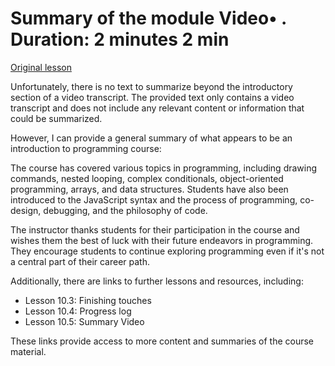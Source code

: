 # Summary of the module Video• . Duration: 2 minutes 2 min

[Original lesson](https://www.coursera.org/learn/uol-introduction-to-programming-2/lecture/aUJlj/summary-of-the-module)

Unfortunately, there is no text to summarize beyond the introductory section of a video transcript. The provided text only contains a video transcript and does not include any relevant content or information that could be summarized.

However, I can provide a general summary of what appears to be an introduction to programming course:

The course has covered various topics in programming, including drawing commands, nested looping, complex conditionals, object-oriented programming, arrays, and data structures. Students have also been introduced to the JavaScript syntax and the process of programming, co-design, debugging, and the philosophy of code.

The instructor thanks students for their participation in the course and wishes them the best of luck with their future endeavors in programming. They encourage students to continue exploring programming even if it's not a central part of their career path.

Additionally, there are links to further lessons and resources, including:

* Lesson 10.3: Finishing touches
* Lesson 10.4: Progress log
* Lesson 10.5: Summary Video

These links provide access to more content and summaries of the course material.

